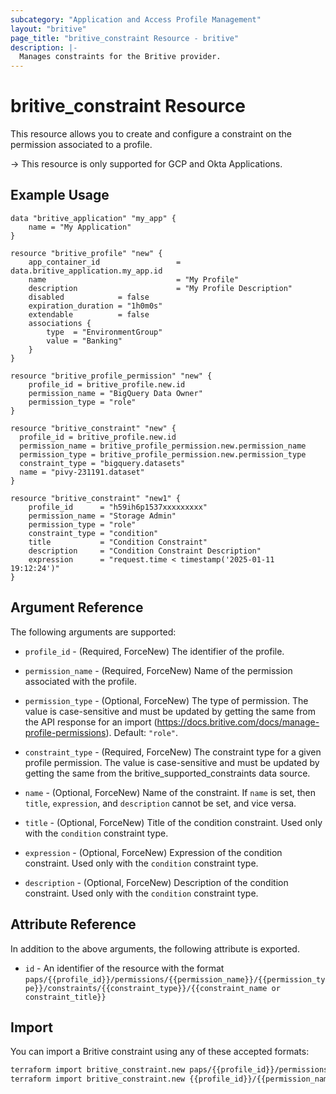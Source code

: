 ```yaml
---
subcategory: "Application and Access Profile Management"
layout: "britive"
page_title: "britive_constraint Resource - britive"
description: |-
  Manages constraints for the Britive provider.
---
```


# britive_constraint Resource

This resource allows you to create and configure a constraint on the permission associated to a profile.

-> This resource is only supported for GCP and Okta Applications.

## Example Usage

```hcl
data "britive_application" "my_app" {
    name = "My Application"
}

resource "britive_profile" "new" {
    app_container_id                 = data.britive_application.my_app.id
    name                             = "My Profile"
    description                      = "My Profile Description"
    disabled            = false
    expiration_duration = "1h0m0s"
    extendable          = false
    associations {
        type  = "EnvironmentGroup"
        value = "Banking"
    }
}

resource "britive_profile_permission" "new" {
    profile_id = britive_profile.new.id
    permission_name = "BigQuery Data Owner"
    permission_type = "role"
}

resource "britive_constraint" "new" {
  profile_id = britive_profile.new.id
  permission_name = britive_profile_permission.new.permission_name
  permission_type = britive_profile_permission.new.permission_type
  constraint_type = "bigquery.datasets"
  name = "pivy-231191.dataset"
}

resource "britive_constraint" "new1" {
    profile_id      = "h59ih6p1537xxxxxxxxx"
    permission_name = "Storage Admin"
    permission_type = "role"
    constraint_type = "condition"
    title           = "Condition Constraint"
    description     = "Condition Constraint Description"
    expression      = "request.time < timestamp('2025-01-11 19:12:24')"
}
```

## Argument Reference

The following arguments are supported:

* `profile_id` - (Required, ForceNew) The identifier of the profile.

* `permission_name` - (Required, ForceNew) Name of the permission associated with the profile.

* `permission_type` - (Optional, ForceNew) The type of permission. The value is case-sensitive and must be updated by getting the same from the API response for an import (https://docs.britive.com/docs/manage-profile-permissions). Default: `"role"`.

* `constraint_type` - (Required, ForceNew) The constraint type for a given profile permission. The value is case-sensitive and must be updated by getting the same from the britive_supported_constraints data source.

* `name` - (Optional, ForceNew) Name of the constraint. If `name` is set, then `title`, `expression`, and `description` cannot be set, and vice versa.

* `title` - (Optional, ForceNew) Title of the condition constraint. Used only with the `condition` constraint type.

* `expression` - (Optional, ForceNew) Expression of the condition constraint. Used only with the `condition` constraint type.

* `description` - (Optional, ForceNew) Description of the condition constraint. Used only with the `condition` constraint type.

## Attribute Reference

In addition to the above arguments, the following attribute is exported.

* `id` - An identifier of the resource with the format `paps/{{profile_id}}/permissions/{{permission_name}}/{{permission_type}}/constraints/{{constraint_type}}/{{constraint_name or constraint_title}}`

## Import

You can import a Britive constraint using any of these accepted formats:

```sh
terraform import britive_constraint.new paps/{{profile_id}}/permissions/{{permission_name}}/{{permission_type}}/constraints/{{constraint_type}}/{{constraint_name or constraint_title}}
terraform import britive_constraint.new {{profile_id}}/{{permission_name}}/{{permission_type}}/{{constraint_type}}/{{constraint_name or constraint_title}}
```
